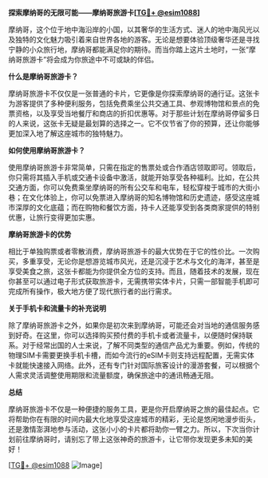 **探索摩纳哥的无限可能——摩纳哥旅游卡[[TG💪+ @esim1088](https://t.me/s/esim1088)]**

摩纳哥，这个位于地中海沿岸的小国，以其奢华的生活方式、迷人的地中海风光以及独特的文化魅力吸引着来自世界各地的游客。无论是想要体验顶级奢华还是寻找宁静的小众旅行地，摩纳哥都能满足你的期待。而当你踏上这片土地时，一张“摩纳哥旅游卡”将会成为你旅途中不可或缺的伴侣。

**什么是摩纳哥旅游卡？**

摩纳哥旅游卡不仅仅是一张普通的卡片，它更像是你探索摩纳哥的通行证。这张卡为游客提供了多种便利服务，包括免费乘坐公共交通工具、参观博物馆和景点的免票资格，以及享受当地餐厅和商店的折扣优惠等。对于那些计划在摩纳哥停留多日的人来说，这张卡无疑是最划算的选择之一。它不仅节省了你的预算，还让你能够更加深入地了解这座城市的独特魅力。

**如何使用摩纳哥旅游卡？**

使用摩纳哥旅游卡非常简单，只需在指定的售票处或合作酒店领取即可。领取后，你只需将其插入手机或交通卡设备中激活，就能开始享受各种福利。比如，在公共交通方面，你可以免费乘坐摩纳哥的所有公交车和电车，轻松穿梭于城市的大街小巷；在文化体验上，你可以免票进入摩纳哥的知名博物馆和历史遗迹，感受这座城市深厚的文化底蕴；而在购物和餐饮方面，持卡人还能享受到各类商家提供的特别优惠，让旅行变得更加实惠。

**摩纳哥旅游卡的优势**

相比于单独购票或者零散消费，摩纳哥旅游卡的最大优势在于它的性价比。一次购买，多重享受，无论你是想游览城市风光，还是沉浸于艺术与文化的海洋，甚至是享受美食之旅，这张卡都能为你提供全方位的支持。而且，随着技术的发展，现在你甚至可以通过电子形式获取旅游卡，无需携带实体卡片，只需一部智能手机即可完成所有操作，极大地方便了现代旅行者的出行需求。

**关于手机卡和流量卡的补充说明**

除了摩纳哥旅游卡之外，如果你是初次来到摩纳哥，可能还会对当地的通信服务感到好奇。在这里，你可以选择购买预付费的手机卡或者流量卡，以便随时保持联系。对于经常出国的人士来说，了解不同类型的通信产品尤为重要。例如，传统的物理SIM卡需要更换手机卡槽，而如今流行的eSIM卡则支持远程配置，无需实体卡就能快速接入网络。此外，还有专门针对国际旅客设计的漫游套餐，可以根据个人需求灵活调整使用期限和流量额度，确保旅途中的通讯畅通无阻。

**总结**

摩纳哥旅游卡不仅是一种便捷的服务工具，更是你开启摩纳哥之旅的最佳起点。它将帮助你在有限的时间内最大化地享受这座城市的精彩，无论是悠闲地漫步街头，还是激情澎湃地参与活动，这张小小的卡片都将助你一臂之力。所以，下次当你计划前往摩纳哥时，请别忘了带上这张神奇的旅游卡，让它带你发现更多未知的美好！

[[TG💪+ @esim1088](https://t.me/s/esim1088) ![Image](https://i.postimg.cc/4NQfJmqS/Snipaste-2025-05-13-00-14-12.png)]